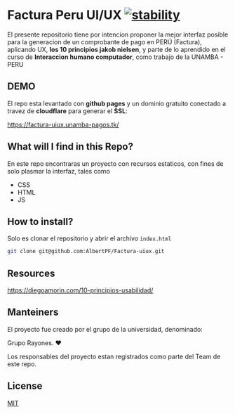 # Factura Peru UI/UX [![stability][0]][1]

El presente repositorio tiene por intencion proponer la mejor interfaz posible para la generacion de un comprobante de pago en PERÚ (Factura), aplicando UX, **los 
10 principios jakob nielsen**, y parte de lo aprendido en el curso de **Interaccion humano computador**, como trabajo de la UNAMBA - PERU

## DEMO
El repo esta levantado con **github pages** y un dominio gratuito conectado a travez de **cloudflare** para generar el **SSL**:

https://factura-uiux.unamba-pagos.tk/

## What will I find in this Repo?
En este repo encontraras un proyecto con recursos estaticos, con fines de solo plasmar la interfaz, tales como

- CSS
- HTML
- JS

## How to install?

Solo es clonar el repositorio y abrir el archivo `index.html`

```bash
git clone git@github.com:AlbertPF/Factura-uiux.git
```

## Resources
https://diegoamorin.com/10-principios-usabilidad/


## Manteiners
El proyecto fue creado por el grupo de la universidad, denominado:  

Grupo Rayones. ❤️

Los responsables del proyecto estan registrados como parte del Team de este repo.

## License
[MIT](https://tldrlegal.com/license/mit-license)

[0]: https://img.shields.io/badge/stability-experimental-orange.svg?style=flat-square
[1]: https://nodejs.org/api/documentation.html#documentation_stability_index